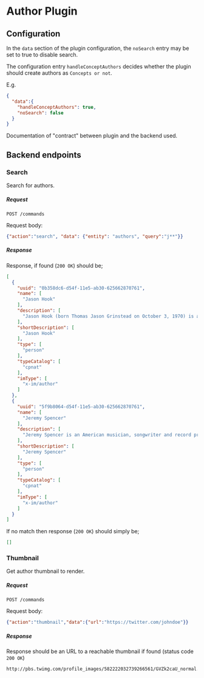 # Author Plugin

## Configuration
In the `data` section of the plugin configuration,
the `noSearch` entry may be set to true to disable search. 

The configuration entry `handleConceptAuthors` decides whether the plugin should
 create authors as `Concepts or not`.
 
 E.g.

```json
{
  "data":{
    "handleConceptAuthors": true,
    "noSearch": false
  }
}
```

Documentation of "contract" between plugin and the backend used.

## Backend endpoints 
### Search
Search for authors.
##### Request
`POST /commands`

Request body:
```json
{"action":"search", "data": {"entity": "authors", "query":"j**"}}
```
##### Response
Response, if found (`200 OK`) should be;
```json
[
  {
    "uuid": "0b358dc6-d54f-11e5-ab30-625662870761",
    "name": [
      "Jason Hook"
    ],
    "description": [
      "Jason Hook (born Thomas Jason Grinstead on October 3, 1970) is a Canadian guitarist, record producer, songwriter and session musician"
    ],
    "shortDescription": [
      "Jason Hook"
    ],
    "type": [
      "person"
    ],
    "typeCatalog": [
      "cpnat"
    ],
    "imType": [
      "x-im/author"
    ]
  },
  {
    "uuid": "5f9b8064-d54f-11e5-ab30-625662870761",
    "name": [
      "Jeremy Spencer"
    ],
    "description": [
      "Jeremy Spencer is an American musician, songwriter and record producer. He is the drummer for the metal band, Five Finger Death Punch."
    ],
    "shortDescription": [
      "Jeremy Spencer"
    ],
    "type": [
      "person"
    ],
    "typeCatalog": [
      "cpnat"
    ],
    "imType": [
      "x-im/author"
    ]
  }
]
```
If no match then response (`200 OK`) should simply be;
```json
[]
```

### Thumbnail
Get author thumbnail to render.
##### Request
`POST /commands`

Request body:
```json
{"action":"thumbnail","data":{"url":"https://twitter.com/johndoe"}}
```

##### Response
Response should be an URL to a reachable thumbnail if found (status code `200 OK`)
```
http://pbs.twimg.com/profile_images/582222032739266561/GVZk2caU_normal.jpg
```





